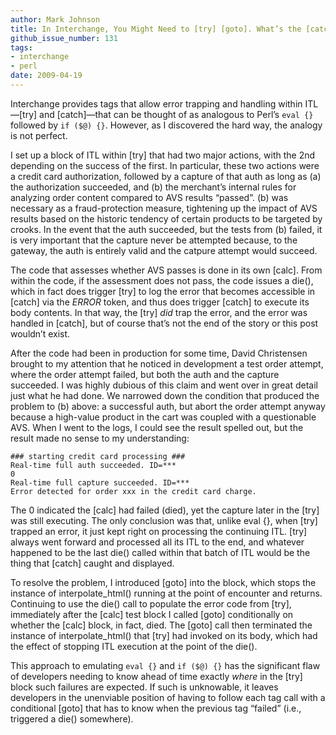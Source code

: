 ```yaml
---
author: Mark Johnson
title: In Interchange, You Might Need to [try] [goto]. What’s the [catch]?
github_issue_number: 131
tags:
- interchange
- perl
date: 2009-04-19
---
```


Interchange provides tags that allow error trapping and handling within ITL—[try] and [catch]—that can be thought of as analogous to Perl’s `eval {}` followed by `if ($@) {}`. However, as I discovered the hard way, the analogy is not perfect.

I set up a block of ITL within [try] that had two major actions, with the 2nd depending on the success of the first. In particular, these two actions were a credit card authorization, followed by a capture of that auth as long as (a) the authorization succeeded, and (b) the merchant’s internal rules for analyzing order content compared to AVS results “passed”. (b) was necessary as a fraud-protection measure, tightening up the impact of AVS results based on the historic tendency of certain products to be targeted by crooks. In the event that the auth succeeded, but the tests from (b) failed, it is very important that the capture never be attempted because, to the gateway, the auth is entirely valid and the catpure attempt would succeed.

The code that assesses whether AVS passes is done in its own [calc]. From within the code, if the assessment does not pass, the code issues a die(), which in fact does trigger [try] to log the error that becomes accessible in [catch] via the $ERROR$ token, and thus does trigger [catch] to execute its body contents. In that way, the [try] *did* trap the error, and the error was handled in [catch], but of course that’s not the end of the story or this post wouldn’t exist.

After the code had been in production for some time, David Christensen brought to my attention that he noticed in development a test order attempt, where the order attempt failed, but both the auth and the capture succeeded. I was highly dubious of this claim and went over in great detail just what he had done. We narrowed down the condition that produced the problem to (b) above: a successful auth, but abort the order attempt anyway because a high-value product in the cart was coupled with a questionable AVS. When I went to the logs, I could see the result spelled out, but the result made no sense to my understanding:

```nohighlight
### starting credit card processing ###
Real-time full auth succeeded. ID=***
0
Real-time full capture succeeded. ID=***
Error detected for order xxx in the credit card charge.
```

The 0 indicated the [calc] had failed (died), yet the capture later in the [try] was still executing. The only conclusion was that, unlike eval {}, when [try] trapped an error, it just kept right on processing the continuing ITL. [try] always went forward and processed all its ITL to the end, and whatever happened to be the last die() called within that batch of ITL would be the thing that [catch] caught and displayed.

To resolve the problem, I introduced [goto] into the block, which stops the instance of interpolate_html() running at the point of encounter and returns. Continuing to use the die() call to populate the error code from [try], immediately after the [calc] test block I called [goto] conditionally on whether the [calc] block, in fact, died. The [goto] call then terminated the instance of interpolate_html() that [try] had invoked on its body, which had the effect of stopping ITL execution at the point of the die().

This approach to emulating `eval {}` and `if ($@) {}` has the significant flaw of developers needing to know ahead of time exactly *where* in the [try] block such failures are expected. If such is unknowable, it leaves developers in the unenviable position of having to follow each tag call with a conditional [goto] that has to know when the previous tag “failed” (i.e., triggered a die() somewhere).
